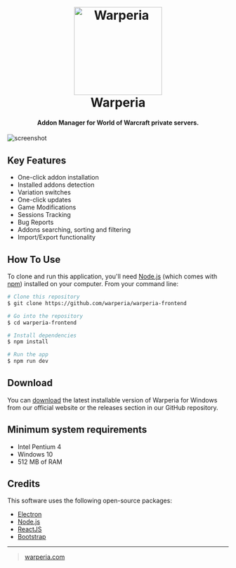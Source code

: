 
<h1 align="center">
  <br>
  <a href="https://warperia.com"><img src="https://warperia.com/wp-content/uploads/2024/11/warp-git-logo.jpg" alt="Warperia" width="200"></a>
  <br>
  Warperia
  <br>
</h1>

<h4 align="center">Addon Manager for World of Warcraft private servers.</h4>

![screenshot](https://warperia.com/wp-content/uploads/2024/11/b0320dc3955f58b8372b19c31c81e8e3.jpg)

## Key Features

* One-click addon installation
* Installed addons detection
* Variation switches
* One-click updates
* Game Modifications
* Sessions Tracking
* Bug Reports
* Addons searching, sorting and filtering
* Import/Export functionality

## How To Use

To clone and run this application, you'll need [Node.js](https://nodejs.org/en/download/) (which comes with [npm](http://npmjs.com)) installed on your computer. From your command line:

```bash
# Clone this repository
$ git clone https://github.com/warperia/warperia-frontend

# Go into the repository
$ cd warperia-frontend

# Install dependencies
$ npm install

# Run the app
$ npm run dev
```


## Download

You can [download](https://warperia.com) the latest installable version of Warperia for Windows from our official website or the releases section in our GitHub repository.


## Minimum system requirements

* Intel Pentium 4
* Windows 10
* 512 MB of RAM


## Credits

This software uses the following open-source packages:

- [Electron](http://electron.atom.io/)
- [Node.js](https://nodejs.org/)
- [ReactJS](https://react.dev/)
- [Bootstrap](https://getbootstrap.com/)

---

> [warperia.com](https://warperia.com)

